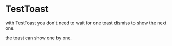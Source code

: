# TestToast
with TestToast you don't need to wait for one toast dismiss to show the next one.

the toast can show one by one.
